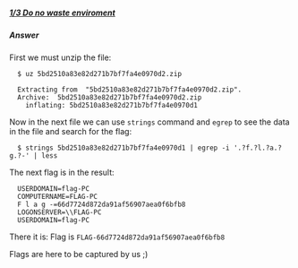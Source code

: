 ##### [1/3 Do no waste enviroment](http://ringzer0team.com/challenges/86)
##### Answer

First we must unzip the file:
```
  $ uz 5bd2510a83e82d271b7bf7fa4e0970d2.zip

  Extracting from  "5bd2510a83e82d271b7bf7fa4e0970d2.zip".
  Archive:  5bd2510a83e82d271b7bf7fa4e0970d2.zip
    inflating: 5bd2510a83e82d271b7bf7fa4e0970d1
```
Now in the next file we can use `strings` command and `egrep` to see the data in the file and search for the flag:  
```
  $ strings 5bd2510a83e82d271b7bf7fa4e0970d1 | egrep -i '.?f.?l.?a.?g.?-' | less
```   
The next flag is in the result:
```
  USERDOMAIN=flag-PC
  COMPUTERNAME=FLAG-PC
  F l a g -=66d7724d872da91af56907aea0f6bfb8
  LOGONSERVER=\\FLAG-PC
  USERDOMAIN=flag-PC
```  
There it is: Flag is `FLAG-66d7724d872da91af56907aea0f6bfb8`

Flags are here to be captured by us ;)
